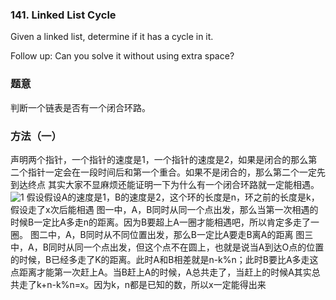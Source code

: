### 141\. Linked List Cycle

Given a linked list, determine if it has a cycle in it.

Follow up:
Can you solve it without using extra space?

### 题意
判断一个链表是否有一个闭合环路。

### 方法（一）
声明两个指针，一个指针的速度是1，一个指针的速度是2，如果是闭合的那么第二个指针一定会在一段时间后和第一个重合。如果不是闭合的，那么第二个一定先到达终点
其实大家不显麻烦还能证明一下为什么有一个闭合环路就一定能相遇。
![1](https://github.com/fa-ge/leetcodeAlgorithms/blob/master/141-Linked-List-Cycle/1.png)
假设假设A的速度是1，B的速度是2，这个环的长度是n，环之前的长度是k，假设走了x次后能相遇
图一中，A，B同时从同一个点出发，那么当第一次相遇的时候B一定比A多走n的距离。因为B要超上A一圈才能相遇吧，所以肯定多走了一圈。
图二中，A，B同时从不同位置出发，那么B一定比A要走B离A的距离
图三中，A，B同时从同一个点出发，但这个点不在圆上，也就是说当A到达O点的位置的时候，B已经多走了K的距离。此时A和B相差就是n-k%n；此时B要比A多走这点距离才能第一次赶上A。当B赶上A的时候，A总共走了，当赶上的时候A其实总共走了k+n-k%n=x。因为k，n都是已知的数，所以x一定能得出来